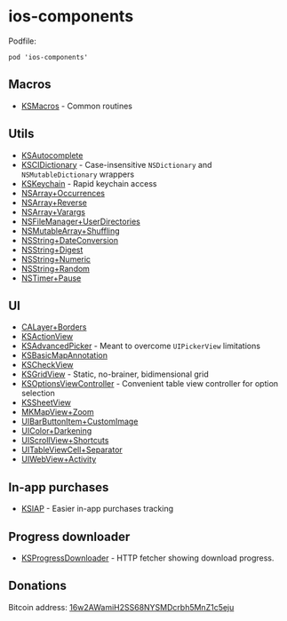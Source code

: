 # ios-components

Podfile:

    pod 'ios-components'

## Macros

- [KSMacros](Components/Macros) - Common routines

## Utils

- [KSAutocomplete](Components/Utils/KSAutocomplete)
- [KSCIDictionary](Components/Utils/KSCIDictionary) - Case-insensitive `NSDictionary` and `NSMutableDictionary` wrappers
- [KSKeychain](Components/Utils/KSKeychain) - Rapid keychain access
- [NSArray+Occurrences](Components/Utils/NSArray+Occurrences)
- [NSArray+Reverse](Components/Utils/NSArray+Reverse)
- [NSArray+Varargs](Components/Utils/NSArray+Varargs)
- [NSFileManager+UserDirectories](Components/Utils/NSFileManager+UserDirectories)
- [NSMutableArray+Shuffling](Components/Utils/NSMutableArray+Shuffling)
- [NSString+DateConversion](Components/Utils/NSString+DateConversion)
- [NSString+Digest](Components/Utils/NSString+Digest)
- [NSString+Numeric](Components/Utils/NSString+Numeric)
- [NSString+Random](Components/Utils/NSString+Random)
- [NSTimer+Pause](Components/Utils/NSTimer+Pause)

## UI

- [CALayer+Borders](Components/UI/CALayer+Borders)
- [KSActionView](Components/UI/KSActionView)
- [KSAdvancedPicker](Components/UI/KSAdvancedPicker) - Meant to overcome `UIPickerView` limitations
- [KSBasicMapAnnotation](Components/UI/KSBasicMapAnnotation)
- [KSCheckView](Components/UI/KSCheckView)
- [KSGridView](Components/UI/KSGridView) - Static, no-brainer, bidimensional grid
- [KSOptionsViewController](Components/UI/KSOptionsViewController) - Convenient table view controller for option selection
- [KSSheetView](Components/UI/KSSheetView)
- [MKMapView+Zoom](Components/UI/MKMapView+Zoom)
- [UIBarButtonItem+CustomImage](Components/UI/UIBarButtonItem+CustomImage)
- [UIColor+Darkening](Components/UI/UIColor+Darkening)
- [UIScrollView+Shortcuts](Components/UI/UIScrollView+Shortcuts)
- [UITableViewCell+Separator](Components/UI/UITableViewCell+Separator)
- [UIWebView+Activity](Components/UI/UIWebView+Activity)

## In-app purchases

- [KSIAP](Components/IAP) - Easier in-app purchases tracking

## Progress downloader

- [KSProgressDownloader](Components/ProgressDownloader) - HTTP fetcher showing download progress.

## Donations

Bitcoin address: [16w2AWamiH2SS68NYSMDcrbh5MnZ1c5eju](bitcoin:16w2AWamiH2SS68NYSMDcrbh5MnZ1c5eju)
